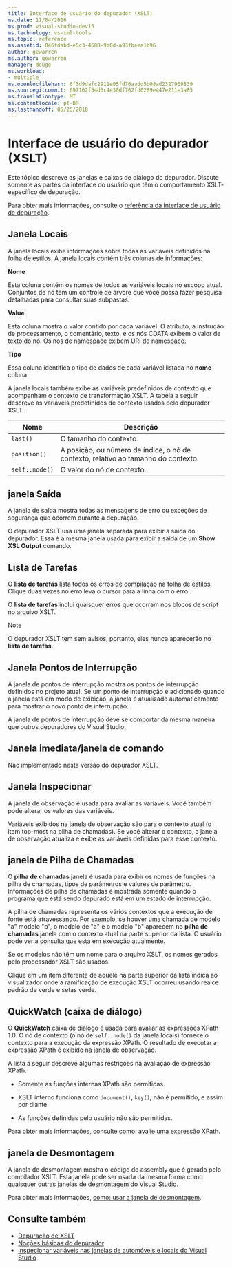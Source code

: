 ```yaml
---
title: Interface de usuário do depurador (XSLT)
ms.date: 11/04/2016
ms.prod: visual-studio-dev15
ms.technology: vs-xml-tools
ms.topic: reference
ms.assetid: 846fdabd-e5c3-4688-9b0d-a93fbeea1b96
author: gewarren
ms.author: gewarren
manager: douge
ms.workload:
- multiple
ms.openlocfilehash: 6f3d9dafc2911e05fd76aadd5b08ad2327969839
ms.sourcegitcommit: 697162f54d3c4e30df702fd0289e447e211e3a85
ms.translationtype: MT
ms.contentlocale: pt-BR
ms.lasthandoff: 05/25/2018
---
```

# <a name="debugger-user-interface-xslt"></a>Interface de usuário do depurador (XSLT)

Este tópico descreve as janelas e caixas de diálogo do depurador. Discute somente as partes da interface do usuário que têm o comportamento XSLT- específico de depuração.

Para obter mais informações, consulte o [referência da interface de usuário de depuração](../debugger/debugging-user-interface-reference.md).

## <a name="locals-window"></a>Janela Locais
 A janela locais exibe informações sobre todas as variáveis definidos na folha de estilos. A janela locais contém três colunas de informações:

 **Nome**

 Esta coluna contém os nomes de todos as variáveis locais no escopo atual. Conjuntos de nó têm um controle de árvore que você possa fazer pesquisa detalhadas para consultar suas subpastas.

 **Value**

 Esta coluna mostra o valor contido por cada variável. O atributo, a instrução de processamento, o comentário, texto, e os nós CDATA exibem o valor de texto do nó. Os nós de namespace exibem URI de namespace.

 **Tipo**

 Essa coluna identifica o tipo de dados de cada variável listada no **nome** coluna.

 A janela locais também exibe as variáveis predefinidos de contexto que acompanham o contexto de transformação XSLT. A tabela a seguir descreve as variáveis predefinidos de contexto usados pelo depurador XSLT.

|Nome|Descrição|
|----------|-----------------|
|`last()`|O tamanho do contexto.|
|`position()`|A posição, ou número de índice, o nó de contexto, relativo ao tamanho do contexto.|
|`self::node()`|O valor do nó de contexto.|

## <a name="output-window"></a>janela Saída
 A janela de saída mostra todas as mensagens de erro ou exceções de segurança que ocorrem durante a depuração.

 O depurador XSLT usa uma janela separada para exibir a saída do depurador. Essa é a mesma janela usada para exibir a saída de um **Show XSL Output** comando.

## <a name="task-list"></a>Lista de Tarefas
 O **lista de tarefas** lista todos os erros de compilação na folha de estilos. Clique duas vezes no erro leva o cursor para a linha com o erro.

 O **lista de tarefas** inclui quaisquer erros que ocorram nos blocos de script no arquivo XSLT.

> [!NOTE]
> O depurador XSLT tem sem avisos, portanto, eles nunca aparecerão no **lista de tarefas**.

## <a name="breakpoints-window"></a>Janela Pontos de Interrupção
 A janela de pontos de interrupção mostra os pontos de interrupção definidos no projeto atual. Se um ponto de interrupção é adicionado quando a janela está em modo de exibição, a janela é atualizado automaticamente para mostrar o novo ponto de interrupção.

 A janela de pontos de interrupção deve se comportar da mesma maneira que outros depuradores do Visual Studio.

## <a name="command-windowimmediate-window"></a>Janela imediata/janela de comando
 Não implementado nesta versão do depurador XSLT.

## <a name="watch-window"></a>Janela Inspecionar
 A janela de observação é usada para avaliar as variáveis. Você também pode alterar os valores das variáveis.

 Variáveis exibidos na janela de observação são para o contexto atual (o item top-most na pilha de chamadas). Se você alterar o contexto, a janela de observação atualiza e exibe as variáveis definidas para esse contexto.

## <a name="call-stack-window"></a>janela de Pilha de Chamadas
 O **pilha de chamadas** janela é usada para exibir os nomes de funções na pilha de chamadas, tipos de parâmetros e valores de parâmetro. Informações de pilha de chamadas é mostrada somente quando o programa que está sendo depurado está em um estado de interrupção.

 A pilha de chamadas representa os vários contextos que a execução de fonte está atravessando. Por exemplo, se houver uma chamada de modelo "a" modelo "b", o modelo de "a" e o modelo "b" aparecem no **pilha de chamadas** janela com o contexto atual na parte superior da lista. O usuário pode ver a consulta que está em execução atualmente.

 Se os modelos não têm um nome para o arquivo XSLT, os nomes gerados pelo processador XSLT são usados.

 Clique em um item diferente de aquele na parte superior da lista indica ao visualizador onde a ramificação de execução XSLT ocorreu usando realce padrão de verde e setas verde.

## <a name="quickwatch-dialog-box"></a>QuickWatch (caixa de diálogo)
 O **QuickWatch** caixa de diálogo é usada para avaliar as expressões XPath 1.0. O nó de contexto (o nó de `self::node()` da janela locais) fornece o contexto para a execução da expressão XPath. O resultado de executar a expressão XPath é exibido na janela de observação.

 A lista a seguir descreve algumas restrições na avaliação de expressão XPath.

-   Somente as funções internas XPath são permitidas.

-   XSLT interno funciona como `document()`, `key()`, não é permitido, e assim por diante.

-   As funções definidas pelo usuário não são permitidas.

Para obter mais informações, consulte [como: avalie uma expressão XPath](../xml-tools/how-to-evaluate-an-xpath-expression.md).

## <a name="disassembly-window"></a>janela de Desmontagem
 A janela de desmontagem mostra o código do assembly que é gerado pelo compilador XSLT. Esta janela pode ser usada da mesma forma como quaisquer outras janelas de desmontagem do Visual Studio.

 Para obter mais informações, [como: usar a janela de desmontagem](../debugger/how-to-use-the-disassembly-window.md).

## <a name="see-also"></a>Consulte também

- [Depuração de XSLT](../xml-tools/debugging-xslt.md)
- [Noções básicas do depurador](../debugger/debugger-basics.md)
- [Inspecionar variáveis nas janelas de automóveis e locais do Visual Studio](../debugger/autos-and-locals-windows.md)